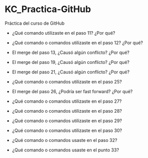 # KC_Practica-GitHub
Práctica del curso de GitHub

- ¿Qué comando utilizaste en el paso 11? ¿Por qué?

- ¿Qué comando o comandos utilizaste en el paso 12? ¿Por qué?

- El merge del paso 13, ¿Causó algún conflicto? ¿Por qué?

- El merge del paso 19, ¿Causó algún conflicto? ¿Por qué?

- El merge del paso 21, ¿Causó algún conflicto? ¿Por qué?

- ¿Qué comando o comandos utilizaste en el paso 25?

- El merge del paso 26, ¿Podría ser fast forward? ¿Por qué?

- ¿Qué comando o comandos utilizaste en el paso 27?

- ¿Qué comando o comandos utilizaste en el paso 28?

- ¿Qué comando o comandos utilizaste en el paso 29?

- ¿Qué comando o comandos utilizaste en el paso 30?

- ¿Qué comando o comandos usaste en el paso 32?

- ¿Qué comando o comandos usaste en el punto 33?
